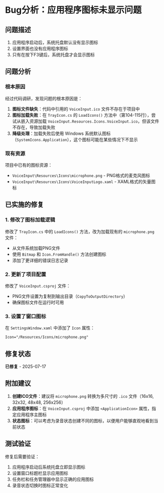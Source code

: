 # Bug分析：应用程序图标未显示问题

## 问题描述
1. 应用程序启动后，系统托盘默认没有显示图标
2. 设置界面也没有应用程序图标
3. 只有在按下F3键后，系统托盘才会显示图标

## 问题分析

### 根本原因
经过代码调研，发现问题的根本原因是：
1. **图标文件缺失**：代码中引用的 `VoiceInput.ico` 文件不存在于项目中
2. **图标加载失败**：在 `TrayIcon.cs` 的 `LoadIcons()` 方法中（第104-115行），尝试从嵌入资源加载 `VoiceInput.Resources.Icons.VoiceInput.ico`，但该文件不存在，导致加载失败
3. **降级处理**：加载失败后使用 Windows 系统默认图标（`SystemIcons.Application`），这个图标可能在某些情况下不显示

### 现有资源
项目中已有的图标资源：
- `VoiceInput\Resources\Icons\microphone.png` - PNG格式的麦克风图标
- `VoiceInput\Resources\Icons\VoiceInputLogo.xaml` - XAML格式的矢量图标

## 已实施的修复

### 1. 修改了图标加载逻辑
修改了 `TrayIcon.cs` 中的 `LoadIcons()` 方法，改为加载现有的 `microphone.png` 文件：
- 从文件系统加载PNG文件
- 使用 `Bitmap` 和 `Icon.FromHandle()` 方法创建图标
- 添加了更详细的错误日志记录

### 2. 更新了项目配置
修改了 `VoiceInput.csproj` 文件：
- PNG文件设置为复制到输出目录（`CopyToOutputDirectory`）
- 确保图标文件在运行时可用

### 3. 设置了窗口图标
在 `SettingsWindow.xaml` 中添加了 `Icon` 属性：
```xml
Icon="/Resources/Icons/microphone.png"
```

## 修复状态
**已修复** - 2025-07-17

## 附加建议
1. **创建ICO文件**：建议将 `microphone.png` 转换为多尺寸的 `.ico` 文件（16x16, 32x32, 48x48, 256x256）
2. **应用程序图标**：在 `VoiceInput.csproj` 中添加 `<ApplicationIcon>` 属性，指定应用程序主图标
3. **状态图标**：可以考虑为录音状态创建不同的图标，以便用户能够直观地看到当前状态

## 测试验证
修复后需要验证：
1. 应用程序启动后系统托盘立即显示图标
2. 设置窗口标题栏显示应用图标
3. 任务栏和任务管理器中显示正确的应用图标
4. 录音状态切换时图标正常变化